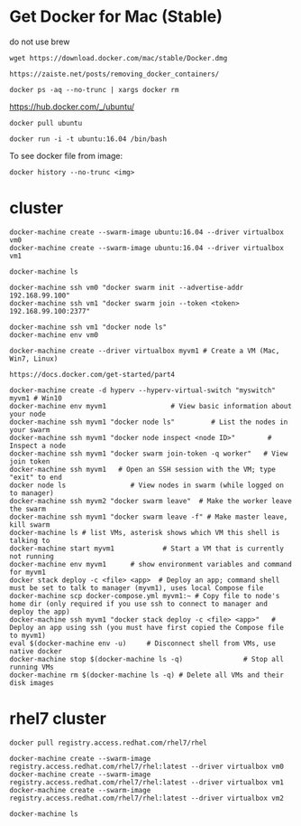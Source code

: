 # Get Docker for Mac (Stable)

do not use brew

	wget https://download.docker.com/mac/stable/Docker.dmg

	https://zaiste.net/posts/removing_docker_containers/

	docker ps -aq --no-trunc | xargs docker rm

https://hub.docker.com/_/ubuntu/

	docker pull ubuntu

	docker run -i -t ubuntu:16.04 /bin/bash

To see docker file from image:

	docker history --no-trunc <img>

# cluster

	docker-machine create --swarm-image ubuntu:16.04 --driver virtualbox vm0
	docker-machine create --swarm-image ubuntu:16.04 --driver virtualbox vm1

	docker-machine ls

	docker-machine ssh vm0 "docker swarm init --advertise-addr 192.168.99.100"
	docker-machine ssh vm1 "docker swarm join --token <token> 192.168.99.100:2377"

	docker-machine ssh vm1 "docker node ls"
	docker-machine env vm0

	docker-machine create --driver virtualbox myvm1 # Create a VM (Mac, Win7, Linux)

	https://docs.docker.com/get-started/part4

	docker-machine create -d hyperv --hyperv-virtual-switch "myswitch" myvm1 # Win10
	docker-machine env myvm1                # View basic information about your node
	docker-machine ssh myvm1 "docker node ls"         # List the nodes in your swarm
	docker-machine ssh myvm1 "docker node inspect <node ID>"        # Inspect a node
	docker-machine ssh myvm1 "docker swarm join-token -q worker"   # View join token
	docker-machine ssh myvm1   # Open an SSH session with the VM; type "exit" to end
	docker node ls                # View nodes in swarm (while logged on to manager)
	docker-machine ssh myvm2 "docker swarm leave"  # Make the worker leave the swarm
	docker-machine ssh myvm1 "docker swarm leave -f" # Make master leave, kill swarm
	docker-machine ls # list VMs, asterisk shows which VM this shell is talking to
	docker-machine start myvm1            # Start a VM that is currently not running
	docker-machine env myvm1      # show environment variables and command for myvm1
	docker stack deploy -c <file> <app>  # Deploy an app; command shell must be set to talk to manager (myvm1), uses local Compose file
	docker-machine scp docker-compose.yml myvm1:~ # Copy file to node's home dir (only required if you use ssh to connect to manager and deploy the app)
	docker-machine ssh myvm1 "docker stack deploy -c <file> <app>"   # Deploy an app using ssh (you must have first copied the Compose file to myvm1)
	eval $(docker-machine env -u)     # Disconnect shell from VMs, use native docker
	docker-machine stop $(docker-machine ls -q)               # Stop all running VMs
	docker-machine rm $(docker-machine ls -q) # Delete all VMs and their disk images

# rhel7 cluster

	docker pull registry.access.redhat.com/rhel7/rhel

	docker-machine create --swarm-image registry.access.redhat.com/rhel7/rhel:latest --driver virtualbox vm0
	docker-machine create --swarm-image registry.access.redhat.com/rhel7/rhel:latest --driver virtualbox vm1
	docker-machine create --swarm-image registry.access.redhat.com/rhel7/rhel:latest --driver virtualbox vm2

	docker-machine ls

